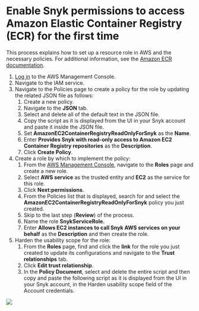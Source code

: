 # Enable Snyk permissions to access Amazon Elastic Container Registry (ECR) for the first time

This process explains how to set up a resource role in AWS and the necessary policies. For additional information, see the [Amazon ECR documentation](https://docs.aws.amazon.com/AmazonECR/latest/userguide/ecr\_managed\_policies.html).

1. [Log in](https://console.aws.amazon.com/iam/home?#/policies) to the AWS Management Console.
2. Navigate to the IAM service.
3. Navigate to the Policies page to create a policy for the role by updating the related JSON file as follows:
   1. Create a new policy.
   2. Navigate to the **JSON** tab.
   3. Select and delete all of the default text in the JSON file.
   4. Copy the script as it is displayed from the UI in your Snyk account and paste it inside the JSON file.
   5. Set **AmazonEC2ContainerRegistryReadOnlyForSnyk** as the **Name**.
   6. Enter **Provides Snyk with read-only access to Amazon EC2 Container Registry repositories** as the **Description**.
   7. Click **Create Policy**.
4. Create a role by which to implement the policy:
   1. From the [AWS Management Console](https://aws.amazon.com/console/), navigate to the **Roles** page and create a new role.
   2. Select **AWS service** as the trusted entity and **EC2** as the service for this role.
   3. Click **Next:permissions**.
   4. From the Policies list that is displayed, search for and select the **AmazonEC2ContainerRegistryReadOnlyForSnyk** policy you just created.
   5. Skip to the last step (**Review**) of the process.
   6. Name the role **SnykServiceRole.**
   7. Enter **Allows EC2 instances to call Snyk AWS services on your behalf** as the **Description** and then create the role.
5. Harden the usability scope for the role:
   1. From the **Roles** page, find and click the **link** for the role you just created to update its configurations and navigate to the **Trust relationships** tab.
   2. Click **Edit trust relationship**.
   3. In the **Policy Document**, select and delete the entire script and then copy and paste the following script as it is displayed from the UI in your Snyk account, in the Harden usability scope field of the Account credentials.

![](../../../../.gitbook/assets/uuid-4b683f44-0a5e-0d13-f369-f7edecf98ce9-en.gif)
